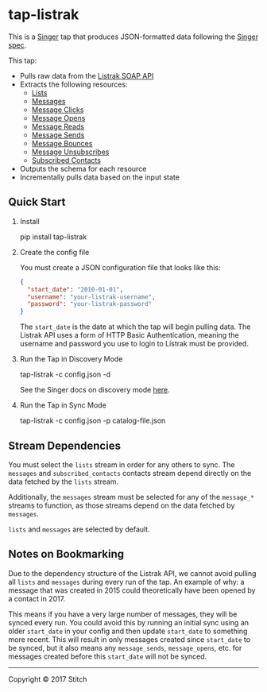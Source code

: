 # tap-listrak

This is a [Singer](https://singer.io) tap that produces JSON-formatted data
following the [Singer
spec](https://github.com/singer-io/getting-started/blob/master/SPEC.md).

This tap:

- Pulls raw data from the [Listrak SOAP
  API](https://webservices.listrak.com/SoapWSDL.aspx)
- Extracts the following resources:
  - [Lists](https://webservices.listrak.com/v31/IntegrationService.asmx?op=GetContactListCollection)
  - [Messages](https://webservices.listrak.com/v31/IntegrationService.asmx?op=ReportListMessageActivity)
  - [Message Clicks](https://webservices.listrak.com/v31/IntegrationService.asmx?op=ReportRangeMessageContactClick)
  - [Message Opens](https://webservices.listrak.com/v31/IntegrationService.asmx?op=ReportRangeMessageContactOpen)
  - [Message Reads](https://webservices.listrak.com/v31/IntegrationService.asmx?op=ReportRangeMessageContactRead)
  - [Message Sends](https://webservices.listrak.com/v31/IntegrationService.asmx?op=ReportMessageContactSent)
  - [Message Bounces](https://webservices.listrak.com/v31/IntegrationService.asmx?op=ReportRangeMessageContactBounces)
  - [Message Unsubscribes](https://webservices.listrak.com/v31/IntegrationService.asmx?op=ReportRangeMessageContactRemoval)
  - [Subscribed Contacts](https://webservices.listrak.com/v31/IntegrationService.asmx?op=ReportRangeSubscribedContacts)
- Outputs the schema for each resource
- Incrementally pulls data based on the input state


## Quick Start

1. Install

    pip install tap-listrak

2. Create the config file

   You must create a JSON configuration file that looks like this:

   ```json
   {
     "start_date": "2010-01-01",
     "username": "your-listrak-username",
     "password": "your-listrak-password"
   }
   ```

   The `start_date` is the date at which the tap will begin pulling data. The
   Listrak API uses a form of HTTP Basic Authentication, meaning the username
   and password you use to login to Listrak must be provided.

4. Run the Tap in Discovery Mode

    tap-listrak -c config.json -d

   See the Singer docs on discovery mode
   [here](https://github.com/singer-io/getting-started/blob/master/BEST_PRACTICES.md#discover-mode-and-connection-checks).

5. Run the Tap in Sync Mode

    tap-listrak -c config.json -p catalog-file.json

## Stream Dependencies

You must select the `lists` stream in order for any others to sync. The
`messages` and `subscribed_contacts` contacts stream depend directly on the
data fetched by the `lists` stream.

Additionally, the `messages` stream must be selected for any of the `message_*`
streams to function, as those streams depend on the data fetched by `messages`.

`lists` and `messages` are selected by default.

## Notes on Bookmarking

Due to the dependency structure of the Listrak API, we cannot avoid pulling all
`lists` and `messages` during every run of the tap. An example of why: a
message that was created in 2015 could theoretically have been opened by a
contact in 2017.

This means if you have a very large number of messages, they will be synced
every run. You could avoid this by running an initial sync using an older
`start_date` in your config and then update `start_date` to something more
recent. This will result in only messages created since `start_date` to be
synced, but it also means any `message_sends`, `message_opens`, etc. for
messages created before this `start_date` will not be synced.

---

Copyright &copy; 2017 Stitch
